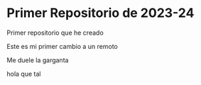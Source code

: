 # Primer Repositorio de 2023-24
Primer repositorio que he creado

Este es mi primer cambio a un remoto

Me duele la garganta


hola que tal
